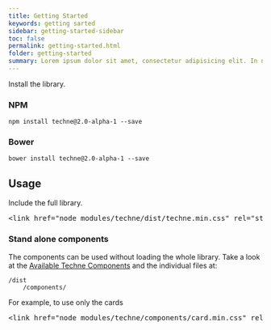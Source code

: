 ```yaml
---
title: Getting Started
keywords: getting sarted
sidebar: getting-started-sidebar
toc: false
permalink: getting-started.html
folder: getting-started
summary: Lorem ipsum dolor sit amet, consectetur adipisicing elit. In nobis cupiditate illo, autem consequatur tempore! Numquam nobis blanditiis, maxime, molestias reprehenderit libero beatae fugit officiis incidunt? Libero voluptas molestiae, iste.
---
```



Install the library.

### [](#npm)NPM

    npm install techne@2.0-alpha-1 --save

### [](#bower)Bower

    bower install techne@2.0-alpha-1 --save

## [](#usage)Usage

Include the full library.

<div class="highlight highlight-text-html-basic">

<pre><<span class="pl-ent">link</span> <span class="pl-e">href</span>=<span class="pl-s"><span class="pl-pds">"</span>node_modules/techne/dist/techne.min.css<span class="pl-pds">"</span></span> <span class="pl-e">rel</span>=<span class="pl-s"><span class="pl-pds">"</span>stylesheet<span class="pl-pds">"</span></span> /></pre>

</div>

### [](#stand-alone-components)Stand alone components

The components can be used without loading the whole library. Take a look at the [Available Techne Components](https://github.com/SAP/techne/wiki/Techne-Components) and the individual files at:

    /dist
        /components/

For example, to use only the cards

<div class="highlight highlight-text-html-basic">

<pre><<span class="pl-ent">link</span> <span class="pl-e">href</span>=<span class="pl-s"><span class="pl-pds">"</span>node_modules/techne/components/card.min.css<span class="pl-pds">"</span></span> <span class="pl-e">rel</span>=<span class="pl-s"><span class="pl-pds">"</span>stylesheet<span class="pl-pds">"</span></span> /></pre>

</div>